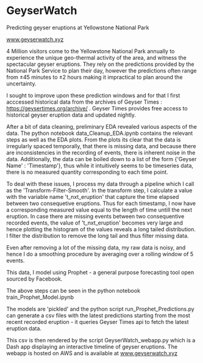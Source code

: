 # GeyserWatch
Predicting geyser eruptions at Yellowstone National Park

www.geyserwatch.xyz

4 Million visitors come to the Yellowstone National Park annually to experience the unique geo-thermal activity of the area, and witness the spectacular geyser eruptions. They rely on the predictions provided by the National Park Service to plan their day, however the predictions often range from	±45 minutes to ±2 hours making it impractical to plan around the uncertainty.

I sought to improve upon these prediction windows and for that I first acccessed historical data from the archives of Geyser Times : https://geysertimes.org/archive/ . Geyser Times provides free access to historical geyser eruption data and updated nightly.

After a bit of data cleaning, preliminary EDA revealed various aspects of the data. The python notebook data_Cleanup_EDA.ipynb contains the relevant steps as well as the EDA plots. From the plots its clear that the data is irregularly spaced temporally, that there is missing data, and because there are inconsistencies in the recording of events, there is inherent noise in the data. Additionally, the data can be boiled down to a list of the form {'Geyser Name' : 'Timestamp'}, thus while it intuitively seems to be timeseries data, there is no measured quantity corresponding to each time point.

To deal with these issues, I process my data through a pipeline which I call as the 'Transform-Filter-Smooth'. In the transform step, I calculate a value with the variable name 't_nxt_eruption' that capture the time elapsed between two consequetive eruptions. Thus for each timestamp, I now have a corresponding measured value equal to the length of time untill the next eruption. In case there are missing events between two consequentive recorded events, the value of 't_nxt_eruption' becomes very large and hence plotting the histogram of the values reveals a long tailed distribution. I filter the distribution to remove the long tail and thus filter missing data.

Even after removing a lot of the missing data, my raw data is noisy, and hence I do a smoothing procedure by averaging over a rolling window of 5 events.

This data, I model using Prophet - a general purpose forecasting tool open sourced by Facebook.

The above steps can be seen in the python notebook train_Prophet_Model.ipynb

The models are 'pickled' and the python script run_Prophet_Predictions.py can generate a csv files with the latest predictions starting from the most recent recorded eruption - it queries Geyser Times api to fetch the latest eruption data.

This csv is then rendered by the script GeyserWatch_webapp.py which is a Dash app displaying an interactive timeline of geyser eruptions. The webapp is hosted on AWS and is available at www.geyserwatch.xyz
